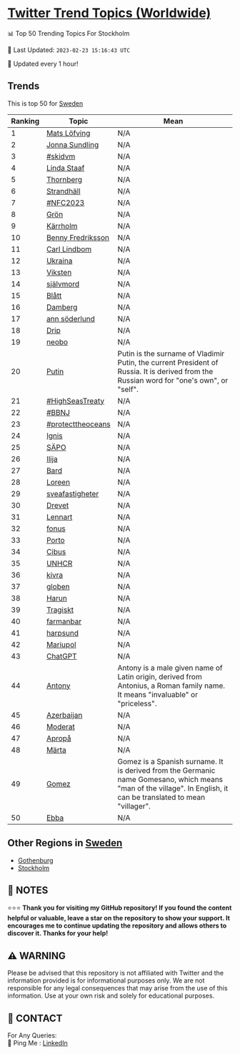 [Twitter Trend Topics (Worldwide)](https://github.com/ErcinDedeoglu/Twitter-Trend-Topics)
==========


📊 Top 50 Trending Topics For Stockholm

📆 Last Updated: `2023-02-23 15:16:43 UTC`

🔧 Updated every 1 hour!


## Trends

This is top 50 for [Sweden](</Sweden>)

| Ranking | Topic | Mean |
| ------- | ------------ | ------------ |
| 1 | [Mats Löfving](http://twitter.com/search?q=Mats+L%c3%b6fving) | N/A |
| 2 | [Jonna Sundling](http://twitter.com/search?q=Jonna+Sundling) | N/A |
| 3 | [#skidvm](http://twitter.com/search?q=%23skidvm) | N/A |
| 4 | [Linda Staaf](http://twitter.com/search?q=Linda+Staaf) | N/A |
| 5 | [Thornberg](http://twitter.com/search?q=Thornberg) | N/A |
| 6 | [Strandhäll](http://twitter.com/search?q=Strandh%c3%a4ll) | N/A |
| 7 | [#NFC2023](http://twitter.com/search?q=%23NFC2023) | N/A |
| 8 | [Grön](http://twitter.com/search?q=Gr%c3%b6n) | N/A |
| 9 | [Kärrholm](http://twitter.com/search?q=K%c3%a4rrholm) | N/A |
| 10 | [Benny Fredriksson](http://twitter.com/search?q=Benny+Fredriksson) | N/A |
| 11 | [Carl Lindbom](http://twitter.com/search?q=Carl+Lindbom) | N/A |
| 12 | [Ukraina](http://twitter.com/search?q=Ukraina) | N/A |
| 13 | [Viksten](http://twitter.com/search?q=Viksten) | N/A |
| 14 | [självmord](http://twitter.com/search?q=sj%c3%a4lvmord) | N/A |
| 15 | [Blått](http://twitter.com/search?q=Bl%c3%a5tt) | N/A |
| 16 | [Damberg](http://twitter.com/search?q=Damberg) | N/A |
| 17 | [ann söderlund](http://twitter.com/search?q=ann+s%c3%b6derlund) | N/A |
| 18 | [Drip](http://twitter.com/search?q=Drip) | N/A |
| 19 | [neobo](http://twitter.com/search?q=neobo) | N/A |
| 20 | [Putin](http://twitter.com/search?q=Putin) | Putin is the surname of Vladimir Putin, the current President of Russia. It is derived from the Russian word for "one's own", or "self". |
| 21 | [#HighSeasTreaty](http://twitter.com/search?q=%23HighSeasTreaty) | N/A |
| 22 | [#BBNJ](http://twitter.com/search?q=%23BBNJ) | N/A |
| 23 | [#protecttheoceans](http://twitter.com/search?q=%23protecttheoceans) | N/A |
| 24 | [Ignis](http://twitter.com/search?q=Ignis) | N/A |
| 25 | [SÄPO](http://twitter.com/search?q=S%c3%84PO) | N/A |
| 26 | [Ilija](http://twitter.com/search?q=Ilija) | N/A |
| 27 | [Bard](http://twitter.com/search?q=Bard) | N/A |
| 28 | [Loreen](http://twitter.com/search?q=Loreen) | N/A |
| 29 | [sveafastigheter](http://twitter.com/search?q=sveafastigheter) | N/A |
| 30 | [Drevet](http://twitter.com/search?q=Drevet) | N/A |
| 31 | [Lennart](http://twitter.com/search?q=Lennart) | N/A |
| 32 | [fonus](http://twitter.com/search?q=fonus) | N/A |
| 33 | [Porto](http://twitter.com/search?q=Porto) | N/A |
| 34 | [Cibus](http://twitter.com/search?q=Cibus) | N/A |
| 35 | [UNHCR](http://twitter.com/search?q=UNHCR) | N/A |
| 36 | [kivra](http://twitter.com/search?q=kivra) | N/A |
| 37 | [globen](http://twitter.com/search?q=globen) | N/A |
| 38 | [Harun](http://twitter.com/search?q=Harun) | N/A |
| 39 | [Tragiskt](http://twitter.com/search?q=Tragiskt) | N/A |
| 40 | [farmanbar](http://twitter.com/search?q=farmanbar) | N/A |
| 41 | [harpsund](http://twitter.com/search?q=harpsund) | N/A |
| 42 | [Mariupol](http://twitter.com/search?q=Mariupol) | N/A |
| 43 | [ChatGPT](http://twitter.com/search?q=ChatGPT) | N/A |
| 44 | [Antony](http://twitter.com/search?q=Antony) | Antony is a male given name of Latin origin, derived from Antonius, a Roman family name. It means "invaluable" or "priceless". |
| 45 | [Azerbaijan](http://twitter.com/search?q=Azerbaijan) | N/A |
| 46 | [Moderat](http://twitter.com/search?q=Moderat) | N/A |
| 47 | [Apropå](http://twitter.com/search?q=Aprop%c3%a5) | N/A |
| 48 | [Märta](http://twitter.com/search?q=M%c3%a4rta) | N/A |
| 49 | [Gomez](http://twitter.com/search?q=Gomez) | Gomez is a Spanish surname. It is derived from the Germanic name Gomesano, which means "man of the village". In English, it can be translated to mean "villager". |
| 50 | [Ebba](http://twitter.com/search?q=Ebba) | N/A |



## Other Regions in [Sweden](</Sweden>)

* [Gothenburg](</Sweden/Gothenburg.md>)
* [Stockholm](</Sweden/Stockholm.md>)



## 📝 NOTES

⭐⭐⭐ **Thank you for visiting my GitHub repository! If you found the content helpful or valuable, leave a star on the repository to show your support. It encourages me to continue updating the repository and allows others to discover it. Thanks for your help!**


## ⚠️ WARNING

Please be advised that this repository is not affiliated with Twitter and the information provided is for informational purposes only. We are not responsible for any legal consequences that may arise from the use of this information. Use at your own risk and solely for educational purposes.


## 📨 CONTACT

 For Any Queries:  
            🏓 Ping Me : [LinkedIn](https://www.linkedin.com/in/ercindedeoglu/)

